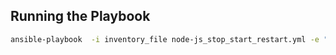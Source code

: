 ## Running the Playbook
```bash
ansible-playbook  -i inventory_file node-js_stop_start_restart.yml -e "app_action=start"
```
